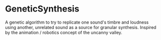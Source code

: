 GeneticSynthesis
================

A genetic algorithm to try to replicate one sound's timbre and loudness using another, unrelated sound as a source for granular synthesis.  Inspired by the animation / robotics concept of the uncanny valley.
